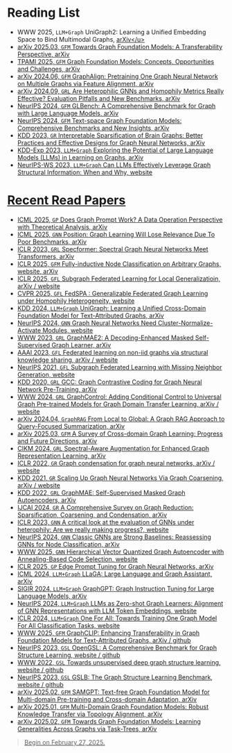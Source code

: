# Reading List
- WWW 2025, `LLM+Graph`  UniGraph2: Learning a Unified Embedding Space to Bind Multimodal Graphs, <u>[arXiv](https://arxiv.org/abs/2502.00806#:~:text=To%20address%20these%20limitations%2C%20we%20propose%20UniGraph2%2C%20a,learning%20on%20MMGs%2C%20providing%20a%20unified%20embedding%20space.)</u>
- arXiv 2025.03, `GFM` Towards Graph Foundation Models: A Transferability Perspective, <u>[arXiv](https://arxiv.org/abs/2503.09363v1)</u>
- TPAMI 2025, `GFM` Graph Foundation Models: Concepts, Opportunities and Challenges, <u>[arXiv](https://arxiv.org/abs/2310.11829v4)</u>
- arXiv 2024.06, `GFM` GraphAlign: Pretraining One Graph Neural Network on Multiple Graphs via Feature Alignment, <u>[arXiv](https://arxiv.org/abs/2406.02953)</u>
- arXiv 2024.09, `GRL` Are Heterophilic GNNs and Homophily Metrics Really Effective? Evaluation Pitfalls and New Benchmarks, <u>[arXiv](https://arxiv.org/abs/2409.05755)</u>
- NeurIPS 2024, `GFM` GLBench: A Comprehensive Benchmark for Graph with Large Language Models, <u>[arXiv](https://arxiv.org/abs/2407.07457)</u>
- NeurIPS 2024, `GFM` Text-space Graph Foundation Models: Comprehensive Benchmarks and New Insights, <u>[arXiv](https://arxiv.org/abs/2406.10727)</u>
- KDD 2023, `GR` Interpretable Sparsification of Brain Graphs: Better Practices and Effective Designs for Graph Neural Networks, <u>[arXiv](https://arxiv.org/abs/2306.14375)</u>
- KDD-Exp 2023, `LLM+Graph` Exploring the Potential of Large Language Models (LLMs) in Learning on Graphs, <u>[arXiv](https://arxiv.org/abs/2307.03393)</u>
- NeurIPS-WS 2023, `LLM+Graph` Can LLMs Effectively Leverage Graph Structural Information: When and Why, <u>[website](https://openreview.net/forum?id=jyfiPivRBH)</u>


# Recent Read Papers
- ICML 2025, `GP` Does Graph Prompt Work? A Data Operation Perspective with Theoretical Analysis, <u>[arXiv](https://arxiv.org/abs/2410.01635)</u>
- ICML 2025, `GNN` Position: Graph Learning Will Lose Relevance Due To Poor Benchmarks, <u>[arXiv](https://arxiv.org/abs/2502.14546)</u>
- ICLR 2023, `GRL` Specformer: Spectral Graph Neural Networks Meet Transformers, <u>[arXiv](https://arxiv.org/abs/2303.01028)</u>
- ICLR 2025, `GFM` Fully-inductive Node Classification on Arbitrary Graphs, <u>[website](https://openreview.net/forum?id=1Qpt43cqhg)</u>, <u>[arXiv](https://arxiv.org/html/2405.20445v4)</u>
- ICLR 2025, `GFL` Subgraph Federated Learning for Local Generalizatioin, <u>[arXiv](https://arxiv.org/abs/2503.03995)</u> / <u>[website](https://openreview.net/forum?id=cH65nS5sOz)</u>
- CVPR 2025, `GFL` FedSPA : Generalizable Federated Graph Learning under Homophily Heterogeneity, <u>[website](https://www.cs.emory.edu/~jyang71/files/fedspa.pdf)</u>
- KDD 2024, `LLM+Graph` UniGraph: Learning a Unified Cross-Domain Foundation Model for Text-Attributed Graphs, <u>[arXiv](https://arxiv.org/abs/2402.13630)</u>
- NeurIPS 2024, `GNN` Graph Neural Networks Need Cluster-Normalize-Activate Modules, <u>[website](https://openreview.net/forum?id=faj2EBhdHC)</u>
- WWW 2023, `GRL` GraphMAE2: A Decoding-Enhanced Masked Self-Supervised Graph Learner, <u>[arXiv](https://arxiv.org/abs/2304.04779)</u>
- AAAI 2023, `GFL` Federated learning on non-iid graphs via structural knowledge sharing, <u>[arXiv](https://arxiv.org/abs/2211.13009)</u> / <u>[website](https://dl.acm.org/doi/abs/10.1609/aaai.v37i8.26187)</u>
- NeurIPS 2021, `GFL` Subgraph Federated Learning with Missing Neighbor Generation, <u>[website](https://proceedings.neurips.cc/paper_files/paper/2021/file/34adeb8e3242824038aa65460a47c29e-Paper.pdf)</u>
- KDD 2020, `GRL` GCC: Graph Contrastive Coding for Graph Neural Network Pre-Training, <u>[arXiv](https://arxiv.org/abs/2006.09963)</u>
- WWW 2024, `GRL` GraphControl: Adding Conditional Control to Universal Graph Pre-trained Models for Graph Domain Transfer Learning, <u>[arXiv](https://arxiv.org/abs/2310.07365)</u> / <u>[website](https://dl.acm.org/doi/abs/10.1145/3589334.3645439)</u>
- arXiv 2024.04, `GraphRAG` From Local to Global: A Graph RAG Approach to Query-Focused Summarization, <u>[arXiv](https://arxiv.org/abs/2404.16130)</u>
- arXiv 2025.03, `GFM` A Survey of Cross-domain Graph Learning: Progress and Future Directions, <u>[arXiv](https://arxiv.org/abs/2503.11086v1)</u>
- CIKM 2024, `GRL` Spectral-Aware Augmentation for Enhanced Graph Representation Learning, <u>[arXiv](https://arxiv.org/abs/2310.13845)</u>
- ICLR 2022, `GR` Graph condensation for graph neural networks, <u>[arXiv](https://arxiv.org/abs/2110.07580)</u> / <u>[website](https://openreview.net/forum?id=WLEx3Jo4QaB)</u>
- KDD 2021, `GR` Scaling Up Graph Neural Networks Via Graph Coarsening, <u>[arXiv](https://arxiv.org/abs/2106.05150)</u> / <u>[website](https://openreview.net/forum?id=tJbbQfw-5wv)</u>
- KDD 2022, `GRL` GraphMAE: Self-Supervised Masked Graph Autoencoders, <u>[arXiv](https://arxiv.org/abs/2205.10803)</u>
- IJCAI 2024, `GR` A Comprehensive Survey on Graph Reduction: Sparsification, Coarsening, and Condensation, <u>[arXiv](https://arxiv.org/abs/2402.03358)</u>
- ICLR 2023, `GNN` A critical look at the evaluation of GNNs under heterophily: Are we really making progress?, <u>[website](https://openreview.net/forum?id=tJbbQfw-5wv)</u>
- NeurIPS 2024, `GNN` Classic GNNs are Strong Baselines: Reassessing GNNs for Node Classification, <u>[arXiv](https://arxiv.org/html/2406.08993)</u>
- WWW 2025, `GNN` Hierarchical Vector Quantized Graph Autoencoder with Annealing-Based Code Selection, <u>[website](https://openreview.net/forum?id=6B6AmBaWfv#discussion)</u>
- ICLR 2025, `GP` Edge Prompt Tuning for Graph Neural Networks, <u>[arXiv](https://arxiv.org/abs/2503.00750)</u>
- ICML 2024, `LLM+Graph` LLaGA: Large Language and Graph Assistant, <u>[arXiv](https://arxiv.org/abs/2402.08170)</u>
- SIGIR 2024, `LLM+Graph` GraphGPT: Graph Instruction Tuning for Large Language Models, <u>[arXiv](https://arxiv.org/abs/2310.13023)</u>
- NeurIPS 2024, `LLM+Graph` LLMs as Zero-shot Graph Learners: Alignment of GNN Representations with LLM Token Embeddings, <u>[website](https://proceedings.neurips.cc/paper_files/paper/2024/hash/0b77d3a82b59e9d9899370b378087faf-Abstract-Conference.html)</u>
- ICLR 2024, `LLM+Graph` One For All: Towards Training One Graph Model For All Classification Tasks, <u>[website](https://openreview.net/forum?id=4IT2pgc9v6)</u>
- WWW 2025, `GFM` GraphCLIP: Enhancing Transferability in Graph Foundation  Models for Text-Attributed Graphs, <u>[arXiv](https://arxiv.org/abs/2502.05424)</u> / <u>[github](https://github.com/ZhuYun97/GraphCLIP)</u>
- NeurIPS 2023, `GSL` OpenGSL: A Comprehensive Benchmark for Graph Structure Learning, <u>[website](https://papers.nips.cc/paper_files/paper/2023/hash/39f8ef62e061042cca8c8f46d7e0e31b-Abstract-Datasets_and_Benchmarks.html)</u> / <u>[github](https://github.com/OpenGSL/OpenGSL)</u>
- WWW 2022, `GSL` Towards unsupervised deep graph structure learning, <u>[website](https://dl.acm.org/doi/10.1145/3485447.3512186)</u> / <u>[github](https://github.com/TrustAGI-Lab/SUBLIME/tree/main)</u>
- NeurIPS 2023, `GSL` GSLB: The Graph Structure Learning Benchmark, <u>[website](https://proceedings.neurips.cc/paper_files/paper/2023/hash/60bc87f3cf5257579435d92ec12c761b-Abstract-Datasets_and_Benchmarks.html)</u> / <u>[github](https://github.com/GSL-Benchmark/GSLB)</u>
- arXiv 2025.02, `GFM` SAMGPT: Text-free Graph Foundation Model for Multi-domain Pre-training and Cross-domain Adaptation, <u>[arXiv](https://arxiv.org/abs/2502.05424)</u>
- arXiv 2025.01, `GFM` Multi-Domain Graph Foundation Models: Robust Knowledge Transfer via Topology Alignment, <u>[arXiv](https://arxiv.org/abs/2502.02017#:~:text=To%20address%20these%20issues%2C%20we%20propose%20the%20Multi-Domain,leverages%20cross-domain%20topological%20information%20to%20facilitate%20robust%20knowledg)</u>
- arXiv 2025.02, `GFM` Towards Graph Foundation Models: Learning Generalities Across Graphs via Task-Trees, <u>[arXiv](https://arxiv.org/abs/2412.16441)</u>

> Begin on February 27, 2025.

